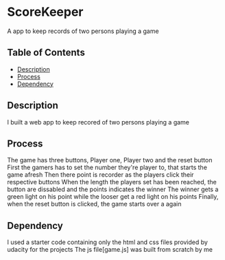 # ScoreKeeper
A app to keep records of two persons playing a game

## Table of Contents

* [Description](#Description)
* [Process](#Process)
* [Dependency](#Dependency)

## Description

I built a web app to keep recored of two persons playing a game

## Process
The game has three buttons, Player one, Player two and the reset button
First the gamers has to set the number they're player to, that starts the game afresh
Then there point is recorder as the players click their respective buttons
When the length the players set has been reached, the button are dissabled and the points indicates the winner
The winner gets a green light on his point while the looser get a red light on his points
Finally, when the reset button is clicked, the game starts over a again

## Dependency
I used a starter code containing only the html and css files provided by udacity for the projects
The js file[game.js] was built from scratch by me
